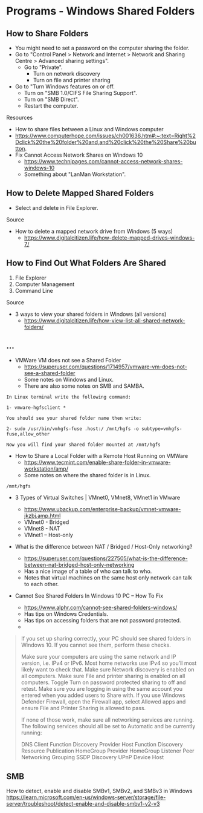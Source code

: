 # Programs - Windows Shared Folders

## How to Share Folders

- You might need to set a password on the computer sharing the folder.
- Go to "Control Panel > Network and Internet > Network and Sharing Centre > Advanced sharing settings".
  - Go to "Private".
    - Turn on network discovery
    - Turn on file and printer sharing
- Go to "Turn Windows features on or off.
  - Turn on "SMB 1.0/CIFS File Sharing Support".
  - Turn on "SMB Direct".
  - Restart the computer.

Resources

- How to share files between a Linux and Windows computer
 - https://www.computerhope.com/issues/ch001636.htm#:~:text=Right%2Dclick%20the%20folder%20and,and%20click%20the%20Share%20button.
- Fix Cannot Access Network Shares on Windows 10
  - https://www.technipages.com/cannot-access-network-shares-windows-10 
  - Something about "LanMan Workstation".

## How to Delete Mapped Shared Folders

- Select and delete in File Explorer.

Source

- How to delete a mapped network drive from Windows (5 ways)
  - https://www.digitalcitizen.life/how-delete-mapped-drives-windows-7/

## How to Find Out What Folders Are Shared

1. File Explorer
2. Computer Management
3. Command Line

Source

- 3 ways to view your shared folders in Windows (all versions)
  - https://www.digitalcitizen.life/how-view-list-all-shared-network-folders/

## ...

- VMWare VM does not see a Shared Folder
  - https://superuser.com/questions/1714957/vmware-vm-does-not-see-a-shared-folder
  - Some notes on Windows and Linux.
  - There are also some notes on SMB and SAMBA.

```
In Linux terminal write the following command:

1- vmware-hgfsclient *

You should see your shared folder name then write:

2- sudo /usr/bin/vmhgfs-fuse .host:/ /mnt/hgfs -o subtype=vmhgfs-fuse,allow_other

Now you will find your shared folder mounted at /mnt/hgfs
```

- How to Share a Local Folder with a Remote Host Running on VMWare
  - https://www.tecmint.com/enable-share-folder-in-vmware-workstation/amp/
  - Some notes on where the shared folder is in Linux.

```
/mnt/hgfs
```

- 3 Types of Virtual Switches | VMnet0, VMnet8, VMnet1 in VMware 
  - https://www.ubackup.com/enterprise-backup/vmnet-vmware-jkzbj.amp.html 
  - VMnet0 - Bridged
  - VMnet8 - NAT
  - VMnet1 – Host-only

- What is the difference between NAT / Bridged / Host-Only networking?
  - https://superuser.com/questions/227505/what-is-the-difference-between-nat-bridged-host-only-networking
  - Has a nice image of a table of who can talk to who.
  - Notes that virtual machines on the same host only network can talk to each other.

- Cannot See Shared Folders In Windows 10 PC – How To Fix
  - https://www.alphr.com/cannot-see-shared-folders-windows/
  - Has tips on Windows Credentials.
  - Has tips on accessing folders that are not password protected.
  - 

> If you set up sharing correctly, your PC should see shared folders in Windows 10. If you cannot see them, perform these checks.
> 
> Make sure your computers are using the same network and IP version, i.e. IPv4 or IPv6. Most home networks use IPv4 so you’ll most likely want to check that.
> Make sure Network discovery is enabled on all computers.
> Make sure File and printer sharing is enabled on all computers.
> Toggle Turn on password protected sharing to off and retest.
> Make sure you are logging in using the same account you entered when you added users to Share with.
> If you use Windows Defender Firewall, open the Firewall app, select Allowed apps and ensure File and Printer Sharing is allowed to pass.
> 
> If none of those work, make sure all networking services are running. The following services should all be set to Automatic and be currently running:
> 
> DNS Client
> Function Discovery Provider Host
> Function Discovery Resource Publication
> HomeGroup Provider
> HomeGroup Listener
> Peer Networking Grouping
> SSDP Discovery
>  UPnP Device Host

## SMB

How to detect, enable and disable SMBv1, SMBv2, and SMBv3 in Windows
https://learn.microsoft.com/en-us/windows-server/storage/file-server/troubleshoot/detect-enable-and-disable-smbv1-v2-v3
